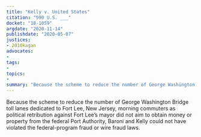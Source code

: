 ```yaml
---
title: "Kelly v. United States"
citation: "590 U.S. ___"
docket: "18-1059"
argdate: "2020-11-14"
publishdate: "2020-05-07"
justices:
- 2010kagan
advocates:
- 
tags:
- 
topics:
- 
summary: "Because the scheme to reduce the number of George Washington Bridge toll lanes dedicated to Fort Lee, New Jersey, morning commuters as political retribution against Fort Lee’s mayor did not aim to obtain money or property from the federal Port Authority, Baroni and Kelly could not have violated the federal-program fraud or wire fraud laws."
---
```

Because the scheme to reduce the number of George Washington Bridge toll lanes dedicated to Fort Lee, New Jersey, morning commuters as political retribution against Fort Lee’s mayor did not aim to obtain money or property from the federal Port Authority, Baroni and Kelly could not have violated the federal-program fraud or wire fraud laws.